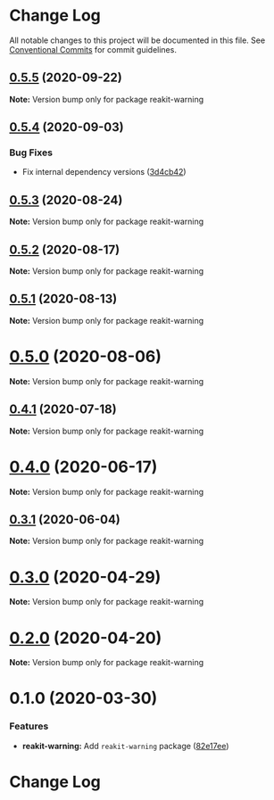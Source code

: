 # Change Log

All notable changes to this project will be documented in this file.
See [Conventional Commits](https://conventionalcommits.org) for commit guidelines.

## [0.5.5](https://github.com/reakit/reakit/tree/master/packages/reakit-warning/compare/reakit-warning@0.5.4...reakit-warning@0.5.5) (2020-09-22)

**Note:** Version bump only for package reakit-warning





## [0.5.4](https://github.com/reakit/reakit/tree/master/packages/reakit-warning/compare/reakit-warning@0.5.3...reakit-warning@0.5.4) (2020-09-03)


### Bug Fixes

* Fix internal dependency versions ([3d4cb42](https://github.com/reakit/reakit/tree/master/packages/reakit-warning/commit/3d4cb4217a52ec719e8a2823d21e08c7cc42dd30))





## [0.5.3](https://github.com/reakit/reakit/tree/master/packages/reakit-warning/compare/reakit-warning@0.5.2...reakit-warning@0.5.3) (2020-08-24)

**Note:** Version bump only for package reakit-warning





## [0.5.2](https://github.com/reakit/reakit/tree/master/packages/reakit-warning/compare/reakit-warning@0.5.1...reakit-warning@0.5.2) (2020-08-17)

**Note:** Version bump only for package reakit-warning





## [0.5.1](https://github.com/reakit/reakit/tree/master/packages/reakit-warning/compare/reakit-warning@0.5.0...reakit-warning@0.5.1) (2020-08-13)

**Note:** Version bump only for package reakit-warning





# [0.5.0](https://github.com/reakit/reakit/tree/master/packages/reakit-warning/compare/reakit-warning@0.4.1...reakit-warning@0.5.0) (2020-08-06)

**Note:** Version bump only for package reakit-warning





## [0.4.1](https://github.com/reakit/reakit/tree/master/packages/reakit-warning/compare/reakit-warning@0.4.0...reakit-warning@0.4.1) (2020-07-18)

**Note:** Version bump only for package reakit-warning





# [0.4.0](https://github.com/reakit/reakit/tree/master/packages/reakit-warning/compare/reakit-warning@0.4.0-alpha.0...reakit-warning@0.4.0) (2020-06-17)

**Note:** Version bump only for package reakit-warning





## [0.3.1](https://github.com/reakit/reakit/tree/master/packages/reakit-warning/compare/reakit-warning@0.3.0...reakit-warning@0.3.1) (2020-06-04)

**Note:** Version bump only for package reakit-warning





# [0.3.0](https://github.com/reakit/reakit/tree/master/packages/reakit-warning/compare/reakit-warning@0.2.0...reakit-warning@0.3.0) (2020-04-29)

**Note:** Version bump only for package reakit-warning





# [0.2.0](https://github.com/reakit/reakit/tree/master/packages/reakit-warning/compare/reakit-warning@0.1.0...reakit-warning@0.2.0) (2020-04-20)

**Note:** Version bump only for package reakit-warning





# 0.1.0 (2020-03-30)


### Features

* **reakit-warning:** Add `reakit-warning` package ([82e17ee](https://github.com/reakit/reakit/tree/master/packages/reakit-warning/commit/82e17ee089cf97974438fe08b18cdadf2b9a1a2c))





# Change Log
